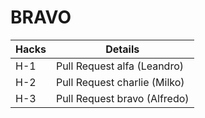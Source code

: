 # BRAVO

| Hacks  | Details |
| ------------- | ------------- |
| H-1  | Pull Request alfa (Leandro) |
| H-2  | Pull Request charlie (Milko) |
| H-3  | Pull Request bravo (Alfredo) |
